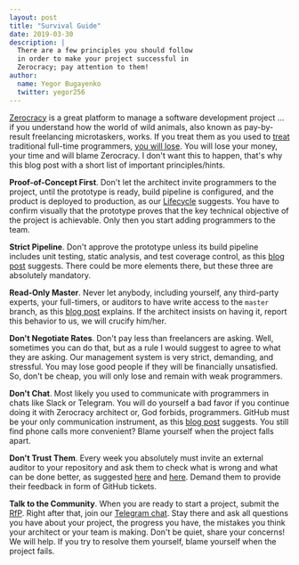 ```yaml
---
layout: post
title: "Survival Guide"
date: 2019-03-30
description: |
  There are a few principles you should follow
  in order to make your project successful in
  Zerocracy; pay attention to them!
author:
  name: Yegor Bugayenko
  twitter: yegor256
---
```


[Zerocracy](https://www.zerocracy.com) is a great platform to manage
a software development project ... if you understand how the
world of wild animals, also known as pay-by-result freelancing
microtaskers, works. If you treat them as you used to
[treat](https://www.youtube.com/watch?v=1OFgf8XYI2A) traditional
full-time programmers, [you will lose](https://www.youtube.com/watch?v=SdrtZIW5JtY).
You will lose your money, your time
and will blame Zerocracy. I don't want this to happen, that's why
this blog post with a short list of important principles/hints.

<!--more-->

**Proof-of-Concept First**.
Don't let the architect invite programmers to the project, until the
prototype is ready, build pipeline is configured,
and the product is deployed to production, as our
[Lifecycle](https://www.yegor256.com/2014/10/06/software-project-lifecycle.html) suggests.
You have to confirm
visually that the prototype proves that the key technical objective
of the project is achievable. Only then you start adding programmers to the team.

**Strict Pipeline**.
Don't approve the prototype unless its build pipeline includes unit testing,
static analysis, and test coverage control, as this
[blog post](https://www.yegor256.com/2015/06/08/deadly-sins-software-project.html)
suggests. There could be more elements there, but these three are absolutely mandatory.

**Read-Only Master**.
Never let anybody, including yourself, any third-party experts, your full-timers,
or auditors to have write access to the `master` branch, as
this [blog post](https://www.yegor256.com/2014/07/21/read-only-master-branch.html)
explains. If the architect
insists on having it, report this behavior to us, we will crucify him/her.

**Don't Negotiate Rates**.
Don't pay less than freelancers are asking. Well, sometimes you can do that,
but as a rule I would suggest to agree to what they are asking. Our management
system is very strict, demanding, and stressful. You may lose good people
if they will be financially unsatisfied. So, don't be cheap, you will only lose
and remain with weak programmers.

**Don't Chat**.
Most likely you used to communicate with programmers in chats like Slack
or Telegram. You will do yourself a bad favor if you continue doing it
with Zerocracy architect or, God forbids, programmers. GitHub must be your
only communication instrument, as
this [blog post](https://www.yegor256.com/2014/10/07/stop-chatting-start-coding.html) suggests.
You still find phone calls more convenient?
Blame yourself when the project falls apart.

**Don't Trust Them**.
Every week you absolutely must invite an external auditor to your repository
and ask them to check what is wrong and what can be done better, as
suggested [here](https://www.yegor256.com/2014/12/18/independent-technical-reviews.html)
and [here](https://www.yegor256.com/2017/11/21/trust-pay-lose.html).
Demand them to provide their feedback in form of GitHub tickets.

**Talk to the Community**.
When you are ready to start a project, submit the [RfP](https://www.zerocracy.com/rfp).
Right after that, join our [Telegram chat](https://t.me/zerocracy). Stay there
and ask all questions you have about your project, the progress you have,
the mistakes you think your architect or your team is making. Don't be quiet,
share your concerns! We will help. If you try to resolve them yourself,
blame yourself when the project fails.
